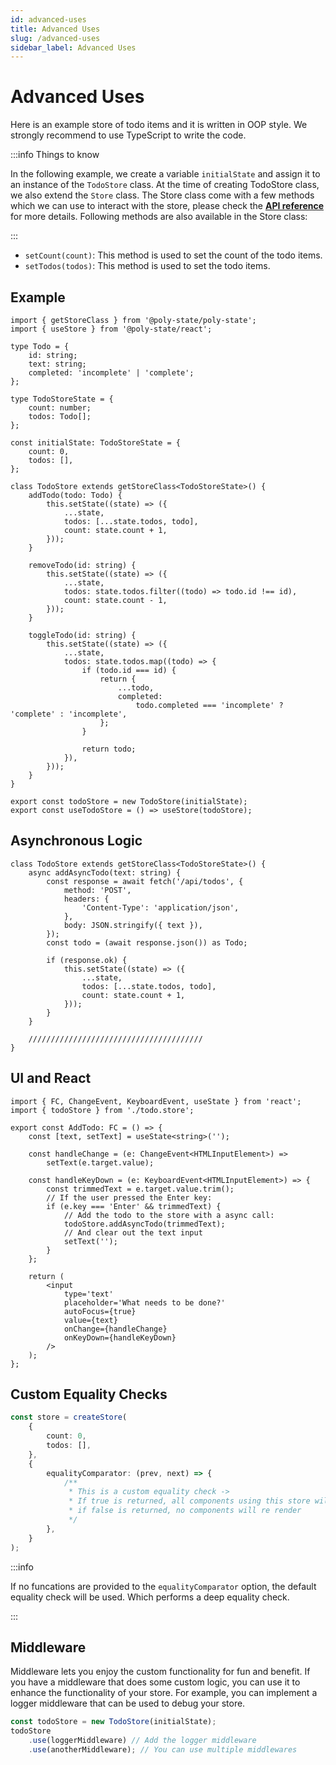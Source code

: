```yaml
---
id: advanced-uses
title: Advanced Uses
slug: /advanced-uses
sidebar_label: Advanced Uses
---
```


# Advanced Uses

Here is an example store of todo items and it is written in OOP style. We strongly recommend to use TypeScript to write the code.

:::info Things to know

In the following example, we create a variable `initialState` and assign it to an instance of the `TodoStore` class. At the time of creating TodoStore class, we also extend the `Store` class. The Store class come with a few methods which we can use to interact with the store, please check the [**API reference**](/docs/api-reference) for more details. Following methods are also available in the Store class:

:::

- `setCount(count)`: This method is used to set the count of the todo items.
- `setTodos(todos)`: This method is used to set the todo items.

## Example

```tsx
import { getStoreClass } from '@poly-state/poly-state';
import { useStore } from '@poly-state/react';

type Todo = {
	id: string;
	text: string;
	completed: 'incomplete' | 'complete';
};

type TodoStoreState = {
	count: number;
	todos: Todo[];
};

const initialState: TodoStoreState = {
	count: 0,
	todos: [],
};

class TodoStore extends getStoreClass<TodoStoreState>() {
	addTodo(todo: Todo) {
		this.setState((state) => ({
			...state,
			todos: [...state.todos, todo],
			count: state.count + 1,
		}));
	}

	removeTodo(id: string) {
		this.setState((state) => ({
			...state,
			todos: state.todos.filter((todo) => todo.id !== id),
			count: state.count - 1,
		}));
	}

	toggleTodo(id: string) {
		this.setState((state) => ({
			...state,
			todos: state.todos.map((todo) => {
				if (todo.id === id) {
					return {
						...todo,
						completed:
							todo.completed === 'incomplete' ? 'complete' : 'incomplete',
					};
				}

				return todo;
			}),
		}));
	}
}

export const todoStore = new TodoStore(initialState);
export const useTodoStore = () => useStore(todoStore);
```

## Asynchronous Logic

```tsx
class TodoStore extends getStoreClass<TodoStoreState>() {
	async addAsyncTodo(text: string) {
		const response = await fetch('/api/todos', {
			method: 'POST',
			headers: {
				'Content-Type': 'application/json',
			},
			body: JSON.stringify({ text }),
		});
		const todo = (await response.json()) as Todo;

		if (response.ok) {
			this.setState((state) => ({
				...state,
				todos: [...state.todos, todo],
				count: state.count + 1,
			}));
		}
	}

	///////////////////////////////////////
}
```

## UI and React

```tsx
import { FC, ChangeEvent, KeyboardEvent, useState } from 'react';
import { todoStore } from './todo.store';

export const AddTodo: FC = () => {
	const [text, setText] = useState<string>('');

	const handleChange = (e: ChangeEvent<HTMLInputElement>) =>
		setText(e.target.value);

	const handleKeyDown = (e: KeyboardEvent<HTMLInputElement>) => {
		const trimmedText = e.target.value.trim();
		// If the user pressed the Enter key:
		if (e.key === 'Enter' && trimmedText) {
			// Add the todo to the store with a async call:
			todoStore.addAsyncTodo(trimmedText);
			// And clear out the text input
			setText('');
		}
	};

	return (
		<input
			type='text'
			placeholder='What needs to be done?'
			autoFocus={true}
			value={text}
			onChange={handleChange}
			onKeyDown={handleKeyDown}
		/>
	);
};
```

## Custom Equality Checks

```ts
const store = createStore(
	{
		count: 0,
		todos: [],
	},
	{
		equalityComparator: (prev, next) => {
			/**
			 * This is a custom equality check ->
			 * If true is returned, all components using this store will re render
			 * if false is returned, no components will re render
			 */
		},
	}
);
```

:::info

If no funcations are provided to the `equalityComparator` option, the default equality check will be used. Which performs a deep equality check.

:::

## Middleware

Middleware lets you enjoy the custom functionality for fun and benefit. If you have a middleware that does some custom logic, you can use it to enhance the functionality of your store. For example, you can implement a logger middleware that can be used to debug your store.

```ts
const todoStore = new TodoStore(initialState);
todoStore
	.use(loggerMiddleware) // Add the logger middleware
	.use(anotherMiddleware); // You can use multiple middlewares
```

